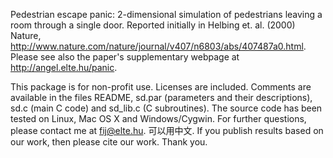 Pedestrian escape panic: 2-dimensional simulation of pedestrians leaving a room through a single door. Reported initially in Helbing et. al. (2000) Nature, http://www.nature.com/nature/journal/v407/n6803/abs/407487a0.html. Please see also the paper's supplementary webpage at http://angel.elte.hu/panic.

This package is for non-profit use. Licenses are included. Comments are available in the files README, sd.par (parameters and their descriptions), sd.c (main C code) and sd_lib.c (C subroutines). The source code has been tested on Linux, Mac OS X and Windows/Cygwin. For further questions, please contact me at fij@elte.hu. 可以用中文. If you publish results based on our work, then please cite our work. Thank you.
